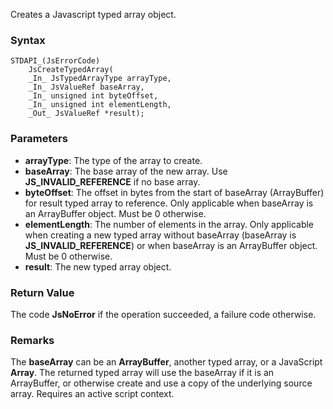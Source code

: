 Creates a Javascript typed array object. 
### Syntax 
```
STDAPI_(JsErrorCode)
    JsCreateTypedArray(
    _In_ JsTypedArrayType arrayType,
    _In_ JsValueRef baseArray,
    _In_ unsigned int byteOffset,
    _In_ unsigned int elementLength,
    _Out_ JsValueRef *result);
```
### Parameters 
* __arrayType__: The type of the array to create.
* __baseArray__:  The base array of the new array. Use **JS_INVALID_REFERENCE** if no base array.
* __byteOffset__:  The offset in bytes from the start of baseArray (ArrayBuffer) for result typed array to reference. Only applicable when baseArray is an ArrayBuffer object. Must be 0 otherwise.
* __elementLength__:  The number of elements in the array. Only applicable when creating a new typed array without baseArray (baseArray is **JS_INVALID_REFERENCE**) or when baseArray is an ArrayBuffer object. Must be 0 otherwise.
* __result__: The new typed array object.

### Return Value 
The code **JsNoError** if the operation succeeded, a failure code otherwise.
### Remarks 
The **baseArray** can be an **ArrayBuffer**, another typed array, or a JavaScript
**Array**. The returned typed array will use the baseArray if it is an ArrayBuffer, or
otherwise create and use a copy of the underlying source array.
Requires an active script context.
